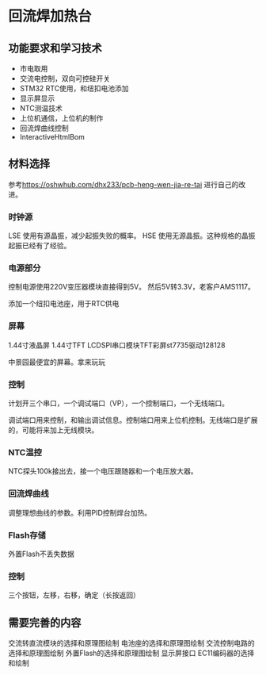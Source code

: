 # 回流焊加热台

## 功能要求和学习技术

- 市电取用
- 交流电控制，双向可控硅开关
- STM32 RTC使用，和纽扣电池添加
- 显示屏显示
- NTC测温技术
- 上位机通信，上位机的制作
- 回流焊曲线控制
- InteractiveHtmlBom

## 材料选择

参考<https://oshwhub.com/dhx233/pcb-heng-wen-jia-re-tai>
进行自己的改进。

### 时钟源

LSE 使用有源晶振，减少起振失败的概率。
HSE 使用无源晶振。这种规格的晶振起振已经有了经验。

### 电源部分

控制电源使用220V变压器模块直接得到5V。
然后5V转3.3V，老客户AMS1117。

添加一个纽扣电池座，用于RTC供电

### 屏幕

1.44寸液晶屏 1.44寸TFT LCDSPI串口模块TFT彩屏st7735驱动128128

中景园最便宜的屏幕。拿来玩玩

### 控制

计划开三个串口，一个调试端口（VP），一个控制端口，一个无线端口。

调试端口用来控制，和输出调试信息。控制端口用来上位机控制。无线端口是扩展的，可能将来加上无线模块。

### NTC温控

NTC探头100k接出去，接一个电压跟随器和一个电压放大器。

### 回流焊曲线

调整理想曲线的参数。利用PID控制焊台加热。

### Flash存储

外置Flash不丢失数据

### 控制

三个按钮，左移，右移，确定（长按返回）

## 需要完善的内容

交流转直流模块的选择和原理图绘制
电池座的选择和原理图绘制
交流控制电路的选择和原理图绘制
外置Flash的选择和原理图绘制
显示屏接口
EC11编码器的选择和绘制



